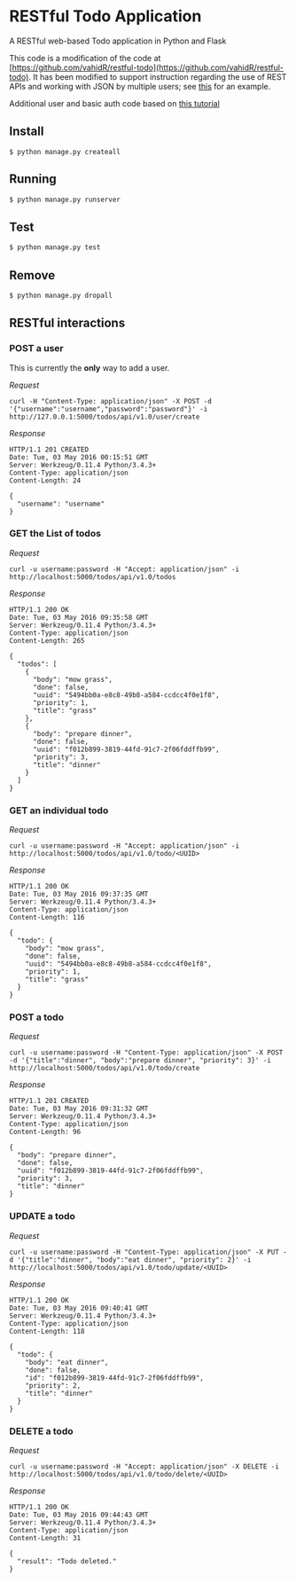 # RESTful Todo Application
A RESTful web-based Todo application in Python and Flask

<!---
[![Build Status](https://travis-ci.org/vahidR/restful-todo.svg?branch=master)](https://travis-ci.org/vahidR/restful-todo)
--->

This code is a modification of the code at
[https://github.com/vahidR/restful-todo](https://github.com/vahidR/restful-todo).
It has been modified to support instruction regarding the use of REST APIs and
working with JSON by multiple users; see
[this](https://github.com/zarthur/CSCC-Fundamentals-Android-Notes/blob/master/week_15/readme.md)
for an example.

Additional user and basic auth code based on
[this tutorial](http://blog.miguelgrinberg.com/post/restful-authentication-with-flask)



## Install
```
$ python manage.py createall
```

## Running
```bash
$ python manage.py runserver
```

## Test
```bash
$ python manage.py test
```

## Remove
```bash
$ python manage.py dropall
```


## RESTful interactions

### POST a user
This is currently the **only** way to add a user.

*Request*

```
curl -H "Content-Type: application/json" -X POST -d '{"username":"username","password":"password"}' -i http://127.0.0.1:5000/todos/api/v1.0/user/create
```

*Response*

```
HTTP/1.1 201 CREATED
Date: Tue, 03 May 2016 00:15:51 GMT
Server: Werkzeug/0.11.4 Python/3.4.3+
Content-Type: application/json
Content-Length: 24

{
  "username": "username"
}
```

### GET the List of todos
*Request*

```
curl -u username:password -H "Accept: application/json" -i http://localhost:5000/todos/api/v1.0/todos
```

*Response*

```
HTTP/1.1 200 OK
Date: Tue, 03 May 2016 09:35:58 GMT
Server: Werkzeug/0.11.4 Python/3.4.3+
Content-Type: application/json
Content-Length: 265

{
  "todos": [
    {
      "body": "mow grass",
      "done": false,
      "uuid": "5494bb0a-e8c8-49b8-a584-ccdcc4f0e1f8",
      "priority": 1,
      "title": "grass"
    },
    {
      "body": "prepare dinner",
      "done": false,
      "uuid": "f012b899-3819-44fd-91c7-2f06fddffb99",
      "priority": 3,
      "title": "dinner"
    }
  ]
}
```

### GET an individual todo
*Request*

```
curl -u username:password -H "Accept: application/json" -i http://localhost:5000/todos/api/v1.0/todo/<UUID>
```

*Response*

```
HTTP/1.1 200 OK
Date: Tue, 03 May 2016 09:37:35 GMT
Server: Werkzeug/0.11.4 Python/3.4.3+
Content-Type: application/json
Content-Length: 116

{
  "todo": {
    "body": "mow grass",
    "done": false,
    "uuid": "5494bb0a-e8c8-49b8-a584-ccdcc4f0e1f8",
    "priority": 1,
    "title": "grass"
  }
}
```

### POST a todo
*Request*
```
curl -u username:password -H "Content-Type: application/json" -X POST -d '{"title":"dinner", "body":"prepare dinner", "priority": 3}' -i http://localhost:5000/todos/api/v1.0/todo/create
```

*Response*
```
HTTP/1.1 201 CREATED
Date: Tue, 03 May 2016 09:31:32 GMT
Server: Werkzeug/0.11.4 Python/3.4.3+
Content-Type: application/json
Content-Length: 96

{
  "body": "prepare dinner",
  "done": false,
  "uuid": "f012b899-3819-44fd-91c7-2f06fddffb99",
  "priority": 3,
  "title": "dinner"
}
```

### UPDATE a todo
*Request*

```
curl -u username:password -H "Content-Type: application/json" -X PUT -d '{"title":"dinner", "body":"eat dinner", "priority": 2}' -i http://localhost:5000/todos/api/v1.0/todo/update/<UUID>
```

*Response*

```
HTTP/1.1 200 OK
Date: Tue, 03 May 2016 09:40:41 GMT
Server: Werkzeug/0.11.4 Python/3.4.3+
Content-Type: application/json
Content-Length: 118

{
  "todo": {
    "body": "eat dinner",
    "done": false,
    "id": "f012b899-3819-44fd-91c7-2f06fddffb99",
    "priority": 2,
    "title": "dinner"
  }
}
```

### DELETE a todo
*Request*

```
curl -u username:password -H "Accept: application/json" -X DELETE -i http://localhost:5000/todos/api/v1.0/todo/delete/<UUID>
```

*Response*

```
HTTP/1.1 200 OK
Date: Tue, 03 May 2016 09:44:43 GMT
Server: Werkzeug/0.11.4 Python/3.4.3+
Content-Type: application/json
Content-Length: 31

{
  "result": "Todo deleted."
}
```